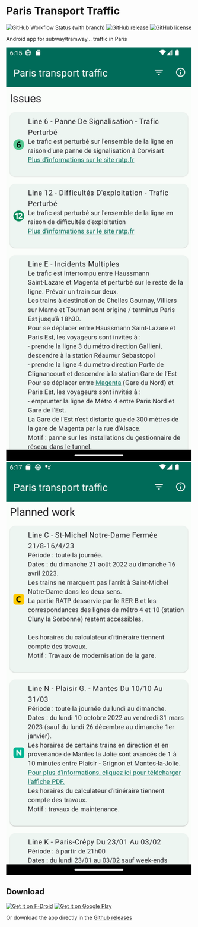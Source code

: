 # Paris Transport Traffic

![GitHub Workflow Status (with branch)](https://img.shields.io/github/actions/workflow/status/corenting/ParisTransportTraffic/ci.yml?branch=master)
[![GitHub release](https://img.shields.io/github/release/corenting/ParisTransportTraffic.svg)](https://github.com/corenting/ParisTransportTraffic/releases)
[![GitHub license](https://img.shields.io/github/license/corenting/ParisTransportTraffic.svg)](https://github.com/corenting/ParisTransportTraffic/blob/master/LICENSE)

Android app for subway/tramway... traffic in Paris

<img src="https://raw.githubusercontent.com/corenting/ParisTransportTraffic/master/fastlane/metadata/android/en-US/images/phoneScreenshots/1.png" width="500">

<img src="https://raw.githubusercontent.com/corenting/ParisTransportTraffic/master/fastlane/metadata/android/en-US/images/phoneScreenshots/2.png" width="500">

## Download

[<img src="https://fdroid.gitlab.io/artwork/badge/get-it-on.png"
     alt="Get it on F-Droid"
     height="80">](https://f-droid.org/packages/fr.corenting.traficparis/)
[<img src="https://play.google.com/intl/en_us/badges/images/generic/en-play-badge.png"
     alt="Get it on Google Play"
     height="80">](https://play.google.com/store/apps/details?id=fr.corenting.traficparis)

Or download the app directly in the [Github releases](https://github.com/corenting/ParisTransportTraffic/releases)
